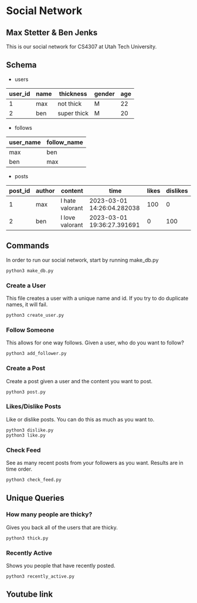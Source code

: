 # Social Network

## Max Stetter & Ben Jenks

This is our social network for CS4307 at Utah Tech University.

## Schema

* users

| user_id | name | thickness   | gender | age |
|---------|------|-------------|--------|-----|
| 1       | max  | not thick   | M      | 22  |
| 2       | ben  | super thick | M      | 20  |

* follows

| user_name | follow_name |
|-----------|-------------|
| max       | ben         |
| ben       | max         |

* posts

| post_id | author | content         | time                       | likes | dislikes |
|---------|--------|-----------------|----------------------------|-------|----------|
| 1       | max    | I hate valorant | 2023-03-01 14:26:04.282038 | 100   | 0        |
| 2       | ben    | I love valorant | 2023-03-01 19:36:27.391691 | 0     | 100      |

## Commands

In order to run our social network, start by running make_db.py
```
python3 make_db.py
```

### Create a User
This file creates a user with a unique name and id. If you try to do duplicate names, it will fail.

```
python3 create_user.py
```

### Follow Someone
This allows for one way follows. Given a user, who do you want to follow?

```
python3 add_follower.py
```

### Create a Post
Create a post given a user and the content you want to post.

```
python3 post.py
```

### Likes/Dislike Posts
Like or dislike posts. You can do this as much as you want to.

```
python3 dislike.py
python3 like.py
```

### Check Feed
See as many recent posts from your followers as you want. Results are in time order.

```
python3 check_feed.py
```

## Unique Queries

### How many people are thicky?
Gives you back all of the users that are thicky.

```
python3 thick.py
```

### Recently Active
Shows you people that have recently posted.

```
python3 recently_active.py
```

## Youtube link

